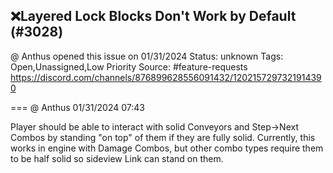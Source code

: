 ## ❌Layered Lock Blocks Don't Work by Default (#3028)
@ Anthus opened this issue on 01/31/2024
Status: unknown
Tags: Open,Unassigned,Low Priority
Source: #feature-requests https://discord.com/channels/876899628556091432/1202157297321914390


=== @ Anthus 01/31/2024 07:43

Player should be able to interact with solid Conveyors and Step->Next Combos by standing "on top" of them if they are fully solid. Currently, this works in engine with Damage Combos, but other combo types require them to be half solid so sideview Link can stand on them.
